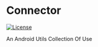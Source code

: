 # Connector
[![License](https://img.shields.io/badge/license-Apache%202-green.svg)](https://www.apache.org/licenses/LICENSE-2.0)
<!-- [![Download](https://api.bintray.com/packages/tangsiyuan/maven/myokhttp/images/download.svg) ](https://bintray.com/tangsiyuan/maven/myokhttp/_latestVersion) -->

An Android Utils Collection Of Use
